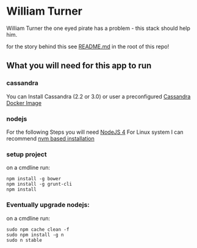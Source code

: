 # William Turner
William Turner the one eyed pirate has a problem - this stack should help him.

for the story behind this see [README.md](../README.md) in the root of this repo!

## What you will need for this app to run

### cassandra 
You can Install Cassandra (2.2 or 3.0) or user a preconfigured [Cassandra Docker Image](https://hub.docker.com/_/cassandra/)


### nodejs
For the following Steps you will need [NodeJS 4](https://nodejs.org/)
For Linux system I can recommend [nvm based installation](https://github.com/creationix/nvm)

### setup project
on a cmdline run:
```shell
npm install -g bower
npm install -g grunt-cli
npm install
```

### Eventually upgrade nodejs:
on a cmdline run:
```shell
sudo npm cache clean -f
sudo npm install -g n
sudo n stable
```
